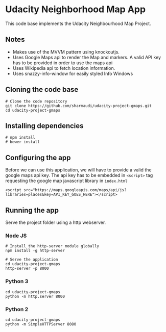 # Udacity Neighborhood Map App

This code base implements the Udacity Neighbourhood Map Project.

## Notes
* Makes use of the MVVM pattern using knockoutjs.
* Uses Google Maps api to render the Map and markers. A valid API key has 
to be provided in order to use the maps api
* Uses Wikipedia api to fetch location information.
* Uses snazzy-info-window for easily styled Info Windows


## Cloning the code base

    # Clone the code repository 
    git clone https://github.com/sharmaudi/udacity-project-gmaps.git
    cd udacity-project-gmaps

## Installing dependencies
    
    # npm install 
    # bower install
    
    
## Configuring the app

Before we can use this application, we will have to provide a valid the google maps api key. The api key has to be embedded in `<script>` tag requesting the google map javascript library in `index.html`

    <script src="https://maps.googleapis.com/maps/api/js?libraries=places&key=API_KEY_GOES_HERE"></script>


## Running the app

Serve the project folder using a http webserver.

### Node JS
    # Install the http-server module globally
    npm install -g http-server
    
    # Serve the application
    cd udacity-project-gmaps
    http-server -p 8000
    
### Python 3
    cd udacity-project-gmaps
    python -m http.server 8000
    
### Python 2
    cd udacity-project-gmaps
    python -m SimpleHTTPServer 8080
    
